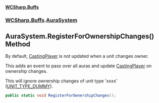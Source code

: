 #### [WCSharp.Buffs](README.md 'README')
### [WCSharp.Buffs](WCSharp.Buffs.md 'WCSharp.Buffs').[AuraSystem](WCSharp.Buffs.AuraSystem.md 'WCSharp.Buffs.AuraSystem')

## AuraSystem.RegisterForOwnershipChanges() Method

By default, [CastingPlayer](WCSharp.Buffs.IAura.CastingPlayer.md 'WCSharp.Buffs.IAura.CastingPlayer') is not updated when a unit changes owner.  
  
This adds an event to pass over all auras and update [CastingPlayer](WCSharp.Buffs.IAura.CastingPlayer.md 'WCSharp.Buffs.IAura.CastingPlayer') on ownership changes.  
  
This will ignore ownership changes of unit type 'xxxx' ([UNIT_TYPE_DUMMY](../WCSharp.Dummies/WCSharp.Dummies.DummySystem.UNIT_TYPE_DUMMY.md 'WCSharp.Dummies.DummySystem.UNIT_TYPE_DUMMY')).

```csharp
public static void RegisterForOwnershipChanges();
```